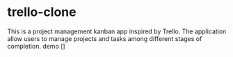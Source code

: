 # trello-clone

This is a project management kanban app inspired by Trello. The application allow users to manage projects and tasks among different stages of completion. demo []

<!-- ![taskflow](https://github.com/RushdaAnsari/trello-clone/assets/108862236/49be151b-4e93-4afe-b3c4-0a9647a4ccd9) -->

